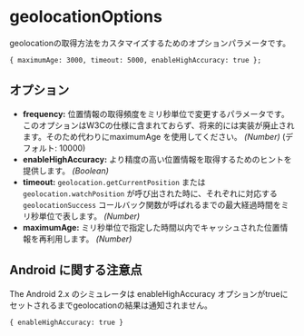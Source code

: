 geolocationOptions
==================
geolocationの取得方法をカスタマイズするためのオプションパラメータです。

	{ maximumAge: 3000, timeout: 5000, enableHighAccuracy: true };

オプション
-------

- __frequency:__ 位置情報の取得頻度をミリ秒単位で変更するパラメータです。このオプションはW3Cの仕様に含まれておらず、将来的には実装が廃止されます。そのため代わりにmaximumAge を使用してください。 _(Number)_ (デフォルト: 10000)
- __enableHighAccuracy:__ より精度の高い位置情報を取得するためのヒントを提供します。 _(Boolean)_
- __timeout:__ `geolocation.getCurrentPosition` または `geolocation.watchPosition` が呼び出された時に、それぞれに対応する `geolocationSuccess` コールバック関数が呼ばれるまでの最大経過時間をミリ秒単位で表します。 _(Number)_
- __maximumAge:__ ミリ秒単位で指定した時間以内でキャッシュされた位置情報を再利用します。 _(Number)_

Android に関する注意点
--------------

The Android 2.x のシミュレータは enableHighAccuracy オプションがtrueにセットされるまでgeolocationの結果は通知されません。

    { enableHighAccuracy: true }
